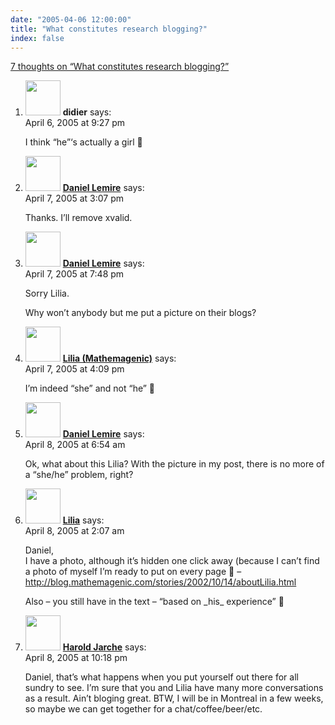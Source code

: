```yaml
---
date: "2005-04-06 12:00:00"
title: "What constitutes research blogging?"
index: false
---
```


[7 thoughts on &ldquo;What constitutes research blogging?&rdquo;](/lemire/blog/2005/04-06-what-constitutes-research-blogging)

<ol class="comment-list">
<li id="comment-2272" class="comment even thread-even depth-1">
<div class="comment-author vcard">
<img alt src="https://secure.gravatar.com/avatar/953577bfc776e164bbd8a4db76b2a421?s=56&#038;d=mm&#038;r=g" srcset="https://secure.gravatar.com/avatar/953577bfc776e164bbd8a4db76b2a421?s=112&#038;d=mm&#038;r=g 2x" class="avatar avatar-56 photo" height="56" width="56" decoding="async" /> <b class="fn">didier</b> <span class="says">says:</span> </div>
<div class="comment-metadata"><time datetime="2005-04-06T21:27:28+00:00">April 6, 2005 at 9:27 pm</time></a> </div>
<div class="comment-content">
<p>I think &ldquo;he&rdquo;&lsquo;s actually a girl 🙂</p>
</div>
</li>
<li id="comment-2281" class="comment odd alt thread-odd thread-alt depth-1">
<div class="comment-author vcard">
<img alt src="https://secure.gravatar.com/avatar/?s=56&#038;d=mm&#038;r=g" srcset="https://secure.gravatar.com/avatar/?s=112&#038;d=mm&#038;r=g 2x" class="avatar avatar-56 photo avatar-default" height="56" width="56" decoding="async" /> <b class="fn"><a href="https://lemire.me/blog/" class="url" rel="ugc">Daniel Lemire</a></b> <span class="says">says:</span> </div>
<div class="comment-metadata"><time datetime="2005-04-07T15:07:16+00:00">April 7, 2005 at 3:07 pm</time></a> </div>
<div class="comment-content">
<p>Thanks. I&rsquo;ll remove xvalid.</p>
</div>
</li>
<li id="comment-2283" class="comment even thread-even depth-1">
<div class="comment-author vcard">
<img alt src="https://secure.gravatar.com/avatar/9c8641f1aebb6763ecf07d31107db2c6?s=56&#038;d=mm&#038;r=g" srcset="https://secure.gravatar.com/avatar/9c8641f1aebb6763ecf07d31107db2c6?s=112&#038;d=mm&#038;r=g 2x" class="avatar avatar-56 photo" height="56" width="56" loading="lazy" decoding="async" /> <b class="fn"><a href="https://lemire.me/blog/" class="url" rel="ugc">Daniel Lemire</a></b> <span class="says">says:</span> </div>
<div class="comment-metadata"><time datetime="2005-04-07T19:48:19+00:00">April 7, 2005 at 7:48 pm</time></a> </div>
<div class="comment-content">
<p>Sorry Lilia. </p>
<p>Why won&rsquo;t anybody but me put a picture on their blogs?</p>
</div>
</li>
<li id="comment-2282" class="comment odd alt thread-odd thread-alt depth-1">
<div class="comment-author vcard">
<img alt src="https://secure.gravatar.com/avatar/2ef716539cbec6ddb7567e5bd0073fcd?s=56&#038;d=mm&#038;r=g" srcset="https://secure.gravatar.com/avatar/2ef716539cbec6ddb7567e5bd0073fcd?s=112&#038;d=mm&#038;r=g 2x" class="avatar avatar-56 photo" height="56" width="56" loading="lazy" decoding="async" /> <b class="fn"><a href="http://blog.mathemagenic.com" class="url" rel="ugc external nofollow">Lilia (Mathemagenic)</a></b> <span class="says">says:</span> </div>
<div class="comment-metadata"><time datetime="2005-04-07T16:09:10+00:00">April 7, 2005 at 4:09 pm</time></a> </div>
<div class="comment-content">
<p>I&rsquo;m indeed &ldquo;she&rdquo; and not &ldquo;he&rdquo; 🙂</p>
</div>
</li>
<li id="comment-2286" class="comment even thread-even depth-1">
<div class="comment-author vcard">
<img alt src="https://secure.gravatar.com/avatar/9c8641f1aebb6763ecf07d31107db2c6?s=56&#038;d=mm&#038;r=g" srcset="https://secure.gravatar.com/avatar/9c8641f1aebb6763ecf07d31107db2c6?s=112&#038;d=mm&#038;r=g 2x" class="avatar avatar-56 photo" height="56" width="56" loading="lazy" decoding="async" /> <b class="fn"><a href="https://lemire.me/blog/" class="url" rel="ugc">Daniel Lemire</a></b> <span class="says">says:</span> </div>
<div class="comment-metadata"><time datetime="2005-04-08T06:54:35+00:00">April 8, 2005 at 6:54 am</time></a> </div>
<div class="comment-content">
<p>Ok, what about this Lilia? With the picture in my post, there is no more of a &ldquo;she/he&rdquo; problem, right?</p>
</div>
</li>
<li id="comment-2285" class="comment odd alt thread-odd thread-alt depth-1">
<div class="comment-author vcard">
<img alt src="https://secure.gravatar.com/avatar/2ef716539cbec6ddb7567e5bd0073fcd?s=56&#038;d=mm&#038;r=g" srcset="https://secure.gravatar.com/avatar/2ef716539cbec6ddb7567e5bd0073fcd?s=112&#038;d=mm&#038;r=g 2x" class="avatar avatar-56 photo" height="56" width="56" loading="lazy" decoding="async" /> <b class="fn"><a href="http://blog.mathemagenic.com" class="url" rel="ugc external nofollow">Lilia</a></b> <span class="says">says:</span> </div>
<div class="comment-metadata"><time datetime="2005-04-08T02:07:13+00:00">April 8, 2005 at 2:07 am</time></a> </div>
<div class="comment-content">
<p>Daniel,<br/>
I have a photo, although it&rsquo;s hidden one click away (because I can&rsquo;t find a photo of myself I&rsquo;m ready to put on every page 🙂 &#8211; <a href="http://blog.mathemagenic.com/stories/2002/10/14/aboutLilia.html" rel="nofollow ugc">http://blog.mathemagenic.com/stories/2002/10/14/aboutLilia.html</a></p>
<p>Also &#8211; you still have in the text &#8211; &ldquo;based on _his_ experience&rdquo; 🙂</p>
</div>
</li>
<li id="comment-2295" class="comment even thread-even depth-1">
<div class="comment-author vcard">
<img alt src="https://secure.gravatar.com/avatar/730267beb135f5c28860b280e631cb66?s=56&#038;d=mm&#038;r=g" srcset="https://secure.gravatar.com/avatar/730267beb135f5c28860b280e631cb66?s=112&#038;d=mm&#038;r=g 2x" class="avatar avatar-56 photo" height="56" width="56" loading="lazy" decoding="async" /> <b class="fn"><a href="http://jarche.com/" class="url" rel="ugc external nofollow">Harold Jarche</a></b> <span class="says">says:</span> </div>
<div class="comment-metadata"><time datetime="2005-04-08T22:18:14+00:00">April 8, 2005 at 10:18 pm</time></a> </div>
<div class="comment-content">
<p>Daniel, that&rsquo;s what happens when you put yourself out there for all sundry to see. I&rsquo;m sure that you and Lilia have many more conversations as a result. Ain&rsquo;t bloging great. BTW, I will be in Montreal in a few weeks, so maybe we can get together for a chat/coffee/beer/etc.</p>
</div>
</li>
</ol>
